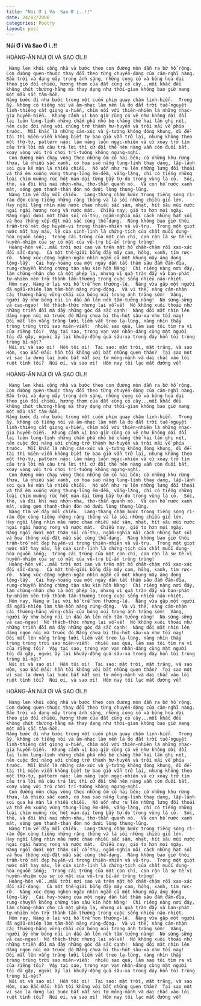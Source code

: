 ```yaml
---
title: "Núi Ơ i Và  Sao Ơ i..!!"
date: 24/02/2006
categories: Poetry
layout: post
---
```


**Núi Ơ i Và  Sao Ơ i..!!**

HOÀNG-ÂN
NÚI ƠI VÀ SAO ƠI..!!

     Nàng len khỏi cổng nhà và bước theo con đường mòn dẫn ra bờ hồ rộng.  Con đường quen-thuộc thay đổi theo từng chuyển-động của cảm-nghĩ nàng.  Bầu trời và dạng mây trong ánh sáng, những cọng cỏ và bông hoa dại theo gió đổi chiều, hương thơm của đất cùng cỏ cây...mỗi khắc đều không chút thường-hằng mà thay dạng như thời-gian không bao giờ mang một mầu sắc tâm-hồn.
    Nàng bước đi như bước trong một cuốn phim quay chậm linh-hiển.  Trong ấy, không có tiếng nói và âm-nhạc làm nền là do đất trời tuế-nguyệt linh-thiêng cất giọng u-hiển, chìm nổi với thiên-nhiên là những nhạc-gia huyền-biến.  Khung cảnh vì bao giờ cũng có vẻ như không dời đổi lại luôn lung-linh những chấm phá nhỏ bé chẳng thể hai lần ghi nét, nên cuộc đời nàng với chúng trở thành hư-huyền và trôi mãi về phía trước.  Mỗi khắc là những cảm-xúc và ý-tưởng không đóng khung, dù đề-tài thì miên-viễn không biết tự bao giờ vẫn trở lại, nhưng không theo một thứ-tự, pattern nào: làm nàng luôn ngạc-nhiên và cứ xoay trở tìm câu trả lời mà câu trả lời thì cứ đổi thể nên nàng vẫn còn đuổi bắt, xoay vòng với trò chơi trí-tưởng không ngưng-nghỉ.
     Con đường mòn chạy vòng theo những ôm cỏ hai bên; có những khu rừng thưa, lá nhiều sắc xanh, có hoa sao nắng lung-linh thay dạng, lấp-lánh soi qua kẻ màn lá nhiều chiều.  Nó uốn như ru lên những lưng đồi thoải và thả êm xuống vùng thung-lũng êm-đềm, vắng-lặng, chỉ có tiếng những loài chim muông rúc hót man-dại từng bầy tự-do trong vùng lá cỏ.  Sóc, thỏ, và đôi khi nai nhởn-nha, thơ-thẩn quanh nó.  Và con hồ nước xanh mát, sóng gợn thanh-thản đón nó dưới lòng thung-lũng.
     Nàng tìm về đây mỗi chiều.  Lang-thang chậm bước trong tiếng sóng rì-rào đệm cùng tiếng những rặng thông và lá sồi những chiều gió lớn.  Hay ngồi lặng nhìn mầu nước chao nhiều sắc sậm, nhạt, hít sâu mùi nước ngai ngái hương rong và nước mát.  Chiều nay, gió to hơn mọi ngày.  Nàng ngồi dưới một thân sồi cổ-thụ, ngắm-nghía mãi cách những hạt sồi và hoa thông xếp-đặt mầu sắc cùng thể-dạng.  Nàng không bao giờ thôi trầm-trồ nét đẹp huyền-vi trong thiên-nhiên và vũ-trụ.  Trong một giọt nước mắt hay máu, lệ của sinh-linh là chứng-tích của chất muối dung-hòa nguồn sống;  trong cái trứng của một con chí, con rận là sự tế-vi huyền-nhiệm của sự có mặt của vũ-trụ bí-ẩn trùng trùng!
     Hoàng-hôn về...mầu trời nơi cao và trên mặt hồ chầm-chậm rồi xao-xác đổi sắc-dạng.  Cả một thế-giới bỗng đầy mây cam, hồng, xanh, tím rực-rỡ.  Nàng xúc-động nghẹn-ngào nhìn ngắm cả một khung mây áng đọng lộng-lẫy.  Cái huy-hoàng của một ngày dần tắt thấm sâu đẫm đầm-đìa, rung-chuyển không chừng tận sâu kín hồn Nàng!  Chỉ riêng nàng nơi đây, làm chứng-nhân cho cả một phép lạ, nhưng vì quá tràn đầy và ban-phát tự-nhiên nên trở thành tầm-thường trong cuộc sống nhiều náo-nhiệt.
     Hôm nay, Nàng ở lại với hồ trễ hơn thường-lệ.  Nàng vừa gặp một người đã ngẫu-nhiên làm tâm-hồn nàng rúng-động.  Và vì thế, nàng cảm-nhận cái thường-hằng vững-chãi của bóng núi trong ánh trăng sớm!  Vâng, người ấy như bóng núi in dấu ấn lên nền tâm-tưởng nàng!  Nó sừng-sững và cao-ngạo!  Nó thách-thức nhưng lại vỗ-về!  Nó không xuôi thoải như những triền đồi mà đầy những góc đá sắc cạnh!  Nàng dõi mắt nhìn lên dáng ngọn núi mà trước đó Nàng chưa bị thu-hút sâu-xa như tối nay!  Dõi mắt lên vầng trăng lưỡi liềm vắt treo lạ-lùng, nàng nhìn thấy trùng trùng trời sao miên-viễn:  nhiều sao quá, làm sao tôi tìm ra vì của riêng tôi?  Vậy tại sao, trong vạn vạn nhân-dáng cùng mặt người tôi đã gặp, người ấy lại khuấy-động quá sâu-xa trong đáy hồn tôi trùng trùng bí-mật?
     Núi ơi và sao ơi!  Hồn tôi ơi!  Tại sao: mặt trời, mặt trăng, và sao Hôm, sao Bắc-Đẩu: hồn tôi không với bắt những quen thân?  Tại sao một vì sao lạ dưng lại buộc bắt mất sợi tơ mỏng-mành và dai chắc vào lõi ruột tình tôi?  Núi ơi, và sao ơi!  Hôm nay tôi lạc mất đường về!

HOÀNG-ÂN
NÚI ƠI VÀ SAO ƠI..!!

     Nàng len khỏi cổng nhà và bước theo con đường mòn dẫn ra bờ hồ rộng.  Con đường quen-thuộc thay đổi theo từng chuyển-động của cảm-nghĩ nàng.  Bầu trời và dạng mây trong ánh sáng, những cọng cỏ và bông hoa dại theo gió đổi chiều, hương thơm của đất cùng cỏ cây...mỗi khắc đều không chút thường-hằng mà thay dạng như thời-gian không bao giờ mang một mầu sắc tâm-hồn.
    Nàng bước đi như bước trong một cuốn phim quay chậm linh-hiển.  Trong ấy, không có tiếng nói và âm-nhạc làm nền là do đất trời tuế-nguyệt linh-thiêng cất giọng u-hiển, chìm nổi với thiên-nhiên là những nhạc-gia huyền-biến.  Khung cảnh vì bao giờ cũng có vẻ như không dời đổi lại luôn lung-linh những chấm phá nhỏ bé chẳng thể hai lần ghi nét, nên cuộc đời nàng với chúng trở thành hư-huyền và trôi mãi về phía trước.  Mỗi khắc là những cảm-xúc và ý-tưởng không đóng khung, dù đề-tài thì miên-viễn không biết tự bao giờ vẫn trở lại, nhưng không theo một thứ-tự, pattern nào: làm nàng luôn ngạc-nhiên và cứ xoay trở tìm câu trả lời mà câu trả lời thì cứ đổi thể nên nàng vẫn còn đuổi bắt, xoay vòng với trò chơi trí-tưởng không ngưng-nghỉ.
     Con đường mòn chạy vòng theo những ôm cỏ hai bên; có những khu rừng thưa, lá nhiều sắc xanh, có hoa sao nắng lung-linh thay dạng, lấp-lánh soi qua kẻ màn lá nhiều chiều.  Nó uốn như ru lên những lưng đồi thoải và thả êm xuống vùng thung-lũng êm-đềm, vắng-lặng, chỉ có tiếng những loài chim muông rúc hót man-dại từng bầy tự-do trong vùng lá cỏ.  Sóc, thỏ, và đôi khi nai nhởn-nha, thơ-thẩn quanh nó.  Và con hồ nước xanh mát, sóng gợn thanh-thản đón nó dưới lòng thung-lũng.
     Nàng tìm về đây mỗi chiều.  Lang-thang chậm bước trong tiếng sóng rì-rào đệm cùng tiếng những rặng thông và lá sồi những chiều gió lớn.  Hay ngồi lặng nhìn mầu nước chao nhiều sắc sậm, nhạt, hít sâu mùi nước ngai ngái hương rong và nước mát.  Chiều nay, gió to hơn mọi ngày.  Nàng ngồi dưới một thân sồi cổ-thụ, ngắm-nghía mãi cách những hạt sồi và hoa thông xếp-đặt mầu sắc cùng thể-dạng.  Nàng không bao giờ thôi trầm-trồ nét đẹp huyền-vi trong thiên-nhiên và vũ-trụ.  Trong một giọt nước mắt hay máu, lệ của sinh-linh là chứng-tích của chất muối dung-hòa nguồn sống;  trong cái trứng của một con chí, con rận là sự tế-vi huyền-nhiệm của sự có mặt của vũ-trụ bí-ẩn trùng trùng!
     Hoàng-hôn về...mầu trời nơi cao và trên mặt hồ chầm-chậm rồi xao-xác đổi sắc-dạng.  Cả một thế-giới bỗng đầy mây cam, hồng, xanh, tím rực-rỡ.  Nàng xúc-động nghẹn-ngào nhìn ngắm cả một khung mây áng đọng lộng-lẫy.  Cái huy-hoàng của một ngày dần tắt thấm sâu đẫm đầm-đìa, rung-chuyển không chừng tận sâu kín hồn Nàng!  Chỉ riêng nàng nơi đây, làm chứng-nhân cho cả một phép lạ, nhưng vì quá tràn đầy và ban-phát tự-nhiên nên trở thành tầm-thường trong cuộc sống nhiều náo-nhiệt.
     Hôm nay, Nàng ở lại với hồ trễ hơn thường-lệ.  Nàng vừa gặp một người đã ngẫu-nhiên làm tâm-hồn nàng rúng-động.  Và vì thế, nàng cảm-nhận cái thường-hằng vững-chãi của bóng núi trong ánh trăng sớm!  Vâng, người ấy như bóng núi in dấu ấn lên nền tâm-tưởng nàng!  Nó sừng-sững và cao-ngạo!  Nó thách-thức nhưng lại vỗ-về!  Nó không xuôi thoải như những triền đồi mà đầy những góc đá sắc cạnh!  Nàng dõi mắt nhìn lên dáng ngọn núi mà trước đó Nàng chưa bị thu-hút sâu-xa như tối nay!  Dõi mắt lên vầng trăng lưỡi liềm vắt treo lạ-lùng, nàng nhìn thấy trùng trùng trời sao miên-viễn:  nhiều sao quá, làm sao tôi tìm ra vì của riêng tôi?  Vậy tại sao, trong vạn vạn nhân-dáng cùng mặt người tôi đã gặp, người ấy lại khuấy-động quá sâu-xa trong đáy hồn tôi trùng trùng bí-mật?
     Núi ơi và sao ơi!  Hồn tôi ơi!  Tại sao: mặt trời, mặt trăng, và sao Hôm, sao Bắc-Đẩu: hồn tôi không với bắt những quen thân?  Tại sao một vì sao lạ dưng lại buộc bắt mất sợi tơ mỏng-mành và dai chắc vào lõi ruột tình tôi?  Núi ơi, và sao ơi!  Hôm nay tôi lạc mất đường về!

HOÀNG-ÂN
NÚI ƠI VÀ SAO ƠI..!!

     Nàng len khỏi cổng nhà và bước theo con đường mòn dẫn ra bờ hồ rộng.  Con đường quen-thuộc thay đổi theo từng chuyển-động của cảm-nghĩ nàng.  Bầu trời và dạng mây trong ánh sáng, những cọng cỏ và bông hoa dại theo gió đổi chiều, hương thơm của đất cùng cỏ cây...mỗi khắc đều không chút thường-hằng mà thay dạng như thời-gian không bao giờ mang một mầu sắc tâm-hồn.
    Nàng bước đi như bước trong một cuốn phim quay chậm linh-hiển.  Trong ấy, không có tiếng nói và âm-nhạc làm nền là do đất trời tuế-nguyệt linh-thiêng cất giọng u-hiển, chìm nổi với thiên-nhiên là những nhạc-gia huyền-biến.  Khung cảnh vì bao giờ cũng có vẻ như không dời đổi lại luôn lung-linh những chấm phá nhỏ bé chẳng thể hai lần ghi nét, nên cuộc đời nàng với chúng trở thành hư-huyền và trôi mãi về phía trước.  Mỗi khắc là những cảm-xúc và ý-tưởng không đóng khung, dù đề-tài thì miên-viễn không biết tự bao giờ vẫn trở lại, nhưng không theo một thứ-tự, pattern nào: làm nàng luôn ngạc-nhiên và cứ xoay trở tìm câu trả lời mà câu trả lời thì cứ đổi thể nên nàng vẫn còn đuổi bắt, xoay vòng với trò chơi trí-tưởng không ngưng-nghỉ.
     Con đường mòn chạy vòng theo những ôm cỏ hai bên; có những khu rừng thưa, lá nhiều sắc xanh, có hoa sao nắng lung-linh thay dạng, lấp-lánh soi qua kẻ màn lá nhiều chiều.  Nó uốn như ru lên những lưng đồi thoải và thả êm xuống vùng thung-lũng êm-đềm, vắng-lặng, chỉ có tiếng những loài chim muông rúc hót man-dại từng bầy tự-do trong vùng lá cỏ.  Sóc, thỏ, và đôi khi nai nhởn-nha, thơ-thẩn quanh nó.  Và con hồ nước xanh mát, sóng gợn thanh-thản đón nó dưới lòng thung-lũng.
     Nàng tìm về đây mỗi chiều.  Lang-thang chậm bước trong tiếng sóng rì-rào đệm cùng tiếng những rặng thông và lá sồi những chiều gió lớn.  Hay ngồi lặng nhìn mầu nước chao nhiều sắc sậm, nhạt, hít sâu mùi nước ngai ngái hương rong và nước mát.  Chiều nay, gió to hơn mọi ngày.  Nàng ngồi dưới một thân sồi cổ-thụ, ngắm-nghía mãi cách những hạt sồi và hoa thông xếp-đặt mầu sắc cùng thể-dạng.  Nàng không bao giờ thôi trầm-trồ nét đẹp huyền-vi trong thiên-nhiên và vũ-trụ.  Trong một giọt nước mắt hay máu, lệ của sinh-linh là chứng-tích của chất muối dung-hòa nguồn sống;  trong cái trứng của một con chí, con rận là sự tế-vi huyền-nhiệm của sự có mặt của vũ-trụ bí-ẩn trùng trùng!
     Hoàng-hôn về...mầu trời nơi cao và trên mặt hồ chầm-chậm rồi xao-xác đổi sắc-dạng.  Cả một thế-giới bỗng đầy mây cam, hồng, xanh, tím rực-rỡ.  Nàng xúc-động nghẹn-ngào nhìn ngắm cả một khung mây áng đọng lộng-lẫy.  Cái huy-hoàng của một ngày dần tắt thấm sâu đẫm đầm-đìa, rung-chuyển không chừng tận sâu kín hồn Nàng!  Chỉ riêng nàng nơi đây, làm chứng-nhân cho cả một phép lạ, nhưng vì quá tràn đầy và ban-phát tự-nhiên nên trở thành tầm-thường trong cuộc sống nhiều náo-nhiệt.
     Hôm nay, Nàng ở lại với hồ trễ hơn thường-lệ.  Nàng vừa gặp một người đã ngẫu-nhiên làm tâm-hồn nàng rúng-động.  Và vì thế, nàng cảm-nhận cái thường-hằng vững-chãi của bóng núi trong ánh trăng sớm!  Vâng, người ấy như bóng núi in dấu ấn lên nền tâm-tưởng nàng!  Nó sừng-sững và cao-ngạo!  Nó thách-thức nhưng lại vỗ-về!  Nó không xuôi thoải như những triền đồi mà đầy những góc đá sắc cạnh!  Nàng dõi mắt nhìn lên dáng ngọn núi mà trước đó Nàng chưa bị thu-hút sâu-xa như tối nay!  Dõi mắt lên vầng trăng lưỡi liềm vắt treo lạ-lùng, nàng nhìn thấy trùng trùng trời sao miên-viễn:  nhiều sao quá, làm sao tôi tìm ra vì của riêng tôi?  Vậy tại sao, trong vạn vạn nhân-dáng cùng mặt người tôi đã gặp, người ấy lại khuấy-động quá sâu-xa trong đáy hồn tôi trùng trùng bí-mật?
     Núi ơi và sao ơi!  Hồn tôi ơi!  Tại sao: mặt trời, mặt trăng, và sao Hôm, sao Bắc-Đẩu: hồn tôi không với bắt những quen thân?  Tại sao một vì sao lạ dưng lại buộc bắt mất sợi tơ mỏng-mành và dai chắc vào lõi ruột tình tôi?  Núi ơi, và sao ơi!  Hôm nay tôi lạc mất đường về!
